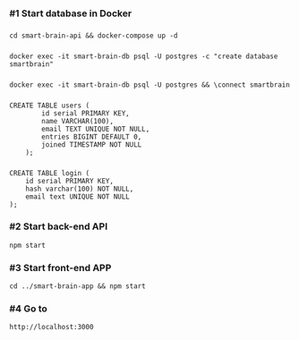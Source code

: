 ### #1 Start database in Docker

###
    cd smart-brain-api && docker-compose up -d
	
###
    docker exec -it smart-brain-db psql -U postgres -c "create database smartbrain"
	
###
    docker exec -it smart-brain-db psql -U postgres && \connect smartbrain
	
###
    CREATE TABLE users (
    		id serial PRIMARY KEY, 
    		name VARCHAR(100), 
    		email TEXT UNIQUE NOT NULL, 
    		entries BIGINT DEFAULT 0,
    		joined TIMESTAMP NOT NULL
    	);   

###
	CREATE TABLE login (
		id serial PRIMARY KEY,
		hash varchar(100) NOT NULL,
		email text UNIQUE NOT NULL
	);


### #2 Start back-end API

    npm start

### #3 Start front-end APP

    cd ../smart-brain-app && npm start

### #4 Go to 

    http://localhost:3000
